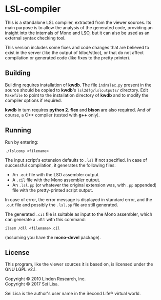 # LSL-compiler

This is a standalone LSL compiler, extracted from the viewer sources. Its main purpose is to allow the analysis of the generated code, providing an insight into the internals of Mono and LSO, but it can also be used as an external syntax checking tool.

This version includes some fixes and code changes that are believed to exist in the server (like the output of ldloc/stloc), or that do not affect compilation or generated code (like fixes to the pretty printer).

## Building

Building requires installation of [**kwdb**](https://bitbucket.org/Sei_Lisa/kwdb). The file `indralex.py` present in the source should be copied to **kwdb**'s `lsl2dfg/lsloutputs/` directory. Edit `Makefile` to point to the installation directory of **kwdb** and to modify the compiler options if required.

**kwdb** in turn requires **python 2**. **flex** and **bison** are also required. And of course, a C++ compiler (tested with **g++** only).

## Running

Run by entering:

```
./lslcomp <filename>
```

The input script's extension defaults to `.lsl` if not specified. In case of successful compilation, it generates the following files:

- An `.out` file with the LSO assembler output.
- A `.cil` file with the Mono assembler output.
- An `.lsl.pp` (or whatever the original extension was, with `.pp` appended) file with the pretty-printed script output.

In case of error, the error message is displayed in standard error, and the `.out` file and possibly the `.lsl.pp` file are still generated.

The generated `.cil` file is suitable as input to the Mono assembler, which can generate a `.dll` with this command:

```
ilasm /dll <filename>.cil
```

(assuming you have the **mono-devel** package).

## License

This program, like the viewer sources it is based on, is licensed under the GNU LGPL v2.1.

Copyright © 2010 Linden Research, Inc.  
Copyright © 2017 Sei Lisa.

Sei Lisa is the author's user name in the Second Life® virtual world.

